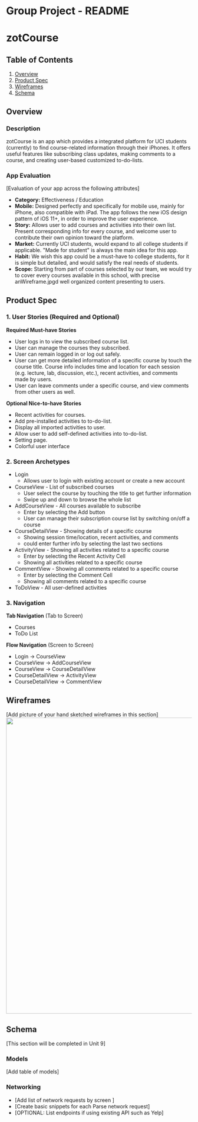 Group Project - README
===

# zotCourse

## Table of Contents
1. [Overview](#Overview)
1. [Product Spec](#Product-Spec)
1. [Wireframes](#Wireframes)
2. [Schema](#Schema)

## Overview
### Description
zotCourse is an app which provides a integrated platform for UCI students (currently) to find course-related information through their iPhones. It offers useful features like subscribing class updates, making comments to a course, and creating user-based customized to-do-lists.

### App Evaluation
[Evaluation of your app across the following attributes]
- **Category:** Effectiveness / Education
- **Mobile:** Designed perfectly and specifically for mobile use, mainly for iPhone, also compatible with iPad. The app follows the new iOS design pattern of iOS 11+, in order to improve the user experience.
- **Story:** Allows user to add courses and activities into their own list. Present corresponding info for every course, and welcome user to contribute their own opinion toward the platform.
- **Market:** Currently UCI students, would expand to all college students if applicable. "Made for student" is always the main idea for this app.
- **Habit:** We wish this app could be a must-have to college students, for it is simple but detailed, and would satisfy the real needs of students.
- **Scope:** Starting from part of courses selected by our team, we would try to cover every courses available in this school, with precise anWireframe.jpgd well organized content presenting to users.

## Product Spec

### 1. User Stories (Required and Optional)

**Required Must-have Stories**

* User logs in to view the subscribed course list.
* User can manage the courses they subscribed.
* User can remain logged in or log out safely.
* User can get more detailed information of a specific course by touch the course title. Course info includes time and location for each session (e.g. lecture, lab, discussion, etc.), recent activities, and comments made by users.
* User can leave comments under a specific course, and view comments from other users as well.

**Optional Nice-to-have Stories**

* Recent activities for courses.
* Add pre-installed activities to to-do-list.
* Display all imported activities to user.
* Allow user to add self-defined activities into to-do-list.
* Setting page.
* Colorful user interface

### 2. Screen Archetypes

* Login
   * Allows user to login with existing account or create a new account
* CourseView - List of subscribed courses
   * User select the course by touching the title to get further information
   * Swipe up and down to browse the whole list
* AddCourseView - All courses available to subscribe
   * Enter by selecting the Add button
   * User can manage their subscription course list by switching on/off a course
* CourseDetailView - Showing details of a specific course
   * Showing session time/location, recent activities, and comments
   * could enter further info by selecting the last two sections
* ActivityView - Showing all activities related to a specific course
   * Enter by selecting the Recent Activity Cell
   * Showing all activities related to a specific course
* CommentView - Showing all comments related to a specific course
   * Enter by selecting the Comment Cell
   * Showing all comments related to a specific course
* ToDoView - All user-defined activities

### 3. Navigation

**Tab Navigation** (Tab to Screen)
* Courses
* ToDo List

**Flow Navigation** (Screen to Screen)

* Login -> CourseView
* CourseView -> AddCourseView
* CourseView -> CourseDetailView
* CourseDetailView -> ActivityView
* CourseDetailView -> CommentView

## Wireframes
[Add picture of your hand sketched wireframes in this section]
<img src="https://i.imgur.com/JCTy1N1.jpg" width=800>

## Schema 
[This section will be completed in Unit 9]
### Models
[Add table of models]
### Networking
- [Add list of network requests by screen ]
- [Create basic snippets for each Parse network request]
- [OPTIONAL: List endpoints if using existing API such as Yelp]
